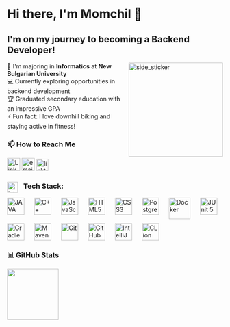 # Hi there, I'm Momchil 👋

## I'm on my journey to becoming a Backend Developer!


<img align="right" width=220px height=220px alt="side_sticker" src="https://media.giphy.com/media/povenlBAIz14s/giphy.gif?cid=ecf05e47hfxwluw95aizjoupojx4cld4xuy01jka2dhe3if8&ep=v1_gifs_related&rid=giphy.gif&ct=g" />

🧠 I'm majoring in **Informatics** at **New Bulgarian University**  
💻 Currently exploring opportunities in backend development  
🏆 Graduated secondary education with an impressive GPA  
⚡ Fun fact: I love downhill biking and staying active in fitness!

### 📫 How to Reach Me
[<img src="https://cdn.jsdelivr.net/gh/devicons/devicon@latest/icons/linkedin/linkedin-original.svg" alt="LinkedIn" width="30px">](https://www.linkedin.com/in/momchil-tsanov-5b91a62aa)
[<img src="https://img.icons8.com/?size=100&id=qyRpAggnV0zH&format=png&color=000000" alt="email" width="30px">](mailto:momchilworkspace@gmail.com)
[<img src="https://uxwing.com/wp-content/themes/uxwing/download/brands-and-social-media/linktree-white-icon.png" alt="linktree" width="28px">](https://linktr.ee/momchiltsanov)


### <img align="left" alt="html tag image" src="https://media2.giphy.com/media/QssGEmpkyEOhBCb7e1/giphy.gif?cid=ecf05e47a0n3gi1bfqntqmob8g9aid1oyj2wr3ds3mg700bl&rid=giphy.gif" width="25" style="margin-right: 5px;"> &nbsp; Tech Stack:
<div style="display: flex; flex-wrap: wrap; gap: 10px;">


<img align="left" alt="JAVA" width="40" src="https://cdn.jsdelivr.net/gh/devicons/devicon@latest/icons/java/java-original.svg"  style="padding-right:10px"/>
<img align="left" alt="C++" width="40"  src="https://cdn.jsdelivr.net/gh/devicons/devicon@latest/icons/cplusplus/cplusplus-original.svg"  style="padding-right:10px;"/>
<img align="left" alt="JavaScript" width="40px" src="https://cdn.jsdelivr.net/gh/devicons/devicon/icons/javascript/javascript-original.svg" style="padding-right:10px;" />
<img align="left" alt="HTML5" width="40px" src="https://cdn.jsdelivr.net/gh/devicons/devicon/icons/html5/html5-original.svg" style="padding-right:10px;" />
<img align="left" alt="CSS3" width="40px" src="https://cdn.jsdelivr.net/gh/devicons/devicon/icons/css3/css3-original.svg" style="padding-right:10px;" />
<img align="left" alt="PostgreSQL" width="40px" src="https://cdn.jsdelivr.net/gh/devicons/devicon@latest/icons/postgresql/postgresql-original.svg" style="padding-right:10px;" />
<img align="left" alt="Docker" width="50px" src="https://cdn.jsdelivr.net/gh/devicons/devicon@latest/icons/docker/docker-original.svg" style="padding-right:10px;" />
<img align="left" alt="JUnit 5" width="40" src="https://avatars.githubusercontent.com/u/874086?s=280&v=4"  style="padding-right:10px;"/>
<!--<img align="left" alt="Hibernate" width="40" src="https://cdn.jsdelivr.net/gh/devicons/devicon@latest/icons/hibernate/hibernate-original.svg"
  style="padding-right:10px;"/> -->
<img align="left" alt="Gradle" width="40" src="https://cdn.jsdelivr.net/gh/devicons/devicon@latest/icons/gradle/gradle-original.svg"  style="padding-right:10px;"/>
<img align="left" alt="Maven" width="40" src="https://cdn.jsdelivr.net/gh/devicons/devicon@latest/icons/maven/maven-original.svg"
  style="padding-right:10px;"/>
  




<img align="left" alt="Git" width="40px" src="https://cdn.jsdelivr.net/gh/devicons/devicon/icons/git/git-original.svg" style="padding-right:10px;" />
<img align="left" alt="GitHub" width="40px" src="https://user-images.githubusercontent.com/3369400/139447912-e0f43f33-6d9f-45f8-be46-2df5bbc91289.png" style="padding-right:10px;" />

<img align="left" alt="IntelliJ IDEA" width="40" src="https://cdn.jsdelivr.net/gh/devicons/devicon@latest/icons/intellij/intellij-original.svg"  style="padding-right:10px;"/>
<img align="left" alt="CLion" width="40"  src="https://cdn.jsdelivr.net/gh/devicons/devicon@latest/icons/clion/clion-original.svg"  style="padding-right:10px;"/>


<br clear="left"/>
</div>


### 📊 GitHub Stats
 <img height="120" src="https://github-readme-stats.vercel.app/api/top-langs/?username=momchiltsanovv&theme=github_dark&hide_border=false&include_all_commits=false&count_private=false&layout=compact" />
  
